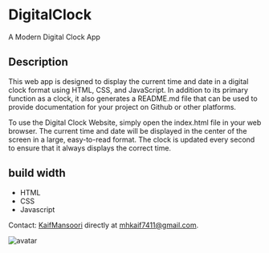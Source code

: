 # DigitalClock
A Modern Digital Clock App

## Description
        
This web app is designed to display the current time and date in a digital clock format using HTML, CSS, and JavaScript. In addition to its primary function as a clock, it also generates a README.md file that can be used to provide documentation for your project on Github or other platforms.

To use the Digital Clock Website, simply open the index.html file in your web browser. The current time and date will be displayed in the center of the screen in a large, easy-to-read format. The clock is updated every second to ensure that it always displays the correct time.
## build width
* HTML
* CSS
* Javascript


Contact: [KaifMansoori](https://github.com/KaifMansoori) 
directly at mhkaif7411@gmail.com.

![avatar](https://avatars2.githubusercontent.com/u/60906506?v=4)
        
    

